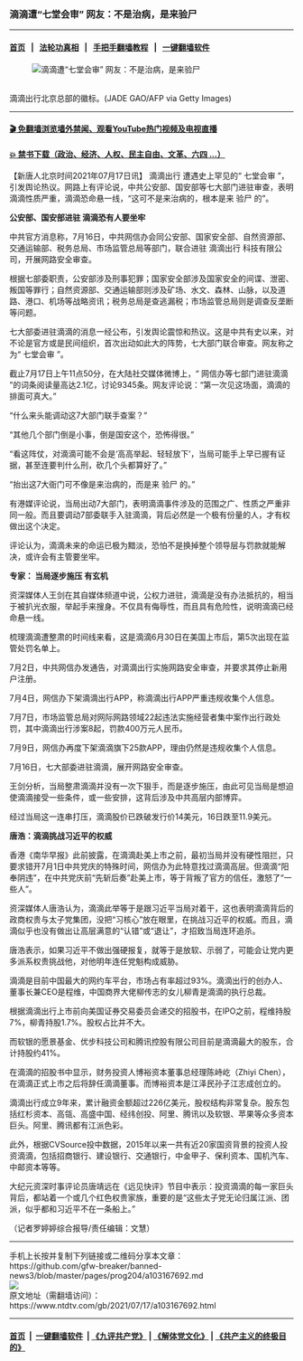 ### 滴滴遭“七堂会审” 网友：不是治病，是来验尸
------------------------

#### [首页](https://github.com/gfw-breaker/banned-news3/blob/master/README.md) &nbsp;&nbsp;|&nbsp;&nbsp; [法轮功真相](https://github.com/begood0513/basic/blob/master/README.md)  &nbsp;&nbsp;|&nbsp;&nbsp; [手把手翻墙教程](https://github.com/gfw-breaker/guides/wiki)  &nbsp;&nbsp;|&nbsp;&nbsp; [一键翻墙软件](https://github.com/gfw-breaker/nogfw/blob/master/README.md)  



<div><div class="featured_image">
 <figure>
  <img alt="滴滴遭“七堂会审” 网友：不是治病，是来验尸" src="https://i.ntdtv.com/assets/uploads/2021/07/GettyImages-1233762967-2-800x450.jpg"/>
 </figure><br/>
 <span class="caption">
  滴滴出行北京总部的徽标。(JADE GAO/AFP via Getty Images)
 </span>
</div>
</div><hr/>

#### [ 🎬  免翻墙浏览墙外禁闻、观看YouTube热门视频及电视直播](https://github.com/gfw-breaker/HelloWorld)

#### [ 💥  禁书下载（政治、经济、人权、民主自由、文革、六四 ...）](https://github.com/gfw-breaker/books/blob/master/README.md)

<div><div class="post_content" itemprop="articleBody">
 <p>
  【新唐人北京时间2021年07月17日讯】
  <ok href="https://www.ntdtv.com/gb/滴滴出行.htm">
   滴滴出行
  </ok>
  遭遇史上罕见的“
  <ok href="https://www.ntdtv.com/gb/七堂会审.htm">
   七堂会审
  </ok>
  ”，引发舆论热议。网路上有评论说，中共公安部、国安部等七大部门进驻审查，表明滴滴性质严重，滴滴恐命悬一线，“这可不是来治病的，根本是来
  <ok href="https://www.ntdtv.com/gb/验尸.htm">
   验尸
  </ok>
  的”。
 </p>
 <p>
  <strong>
   公安部、国安部进驻 滴滴恐有人要坐牢
  </strong>
 </p>
 <p>
  中共官方消息称，7月16日，中共网信办会同公安部、国家安全部、自然资源部、交通运输部、税务总局、市场监管总局等部门，联合进驻
  <ok href="https://www.ntdtv.com/gb/滴滴出行.htm">
   滴滴出行
  </ok>
  科技有限公司，开展网路安全审查。
 </p>
 <p>
  根据七部委职责，公安部涉及刑事犯罪；国家安全部涉及国家安全的间谍、泄密、叛国等罪行；自然资源部、交通运输部则涉及矿场、水文、森林、山脉，以及道路、港口、机场等战略资讯；税务总局是查逃漏税；市场监管总局则是调查反垄断等问题。
 </p>
 <p>
  七大部委进驻滴滴的消息一经公布，引发舆论震惊和热议。这是中共有史以来，对不论是官方或是民间组织，首次出动如此大的阵势，七大部门联合审查。网友称之为“
  <ok href="https://www.ntdtv.com/gb/七堂会审.htm">
   七堂会审
  </ok>
  ”。
 </p>
 <p>
  截止7月17日上午11点50分，在大陆社交媒体微博上，“
  <ok href="https://www.ntdtv.com/gb/网信办等七部门进驻滴滴.htm">
   网信办等七部门进驻滴滴
  </ok>
  ”的词条阅读量高达2.1亿，讨论9345条。网友评论说：“第一次见这场面，滴滴的排面可真大。”
 </p>
 <p>
  “什么来头能调动这7大部门联手查案？”
 </p>
 <p>
  “其他几个部门倒是小事，倒是国安这个，恐怖得很。”
 </p>
 <p>
  “看这阵仗，对滴滴可能不会是‘高高举起、轻轻放下’，当局可能手上早已握有证据，甚至连要判什么刑，砍几个头都算好了。”
 </p>
 <p>
  “抬出这7大衙门可不像是来治病的，而是来
  <ok href="https://www.ntdtv.com/gb/验尸.htm">
   验尸
  </ok>
  的。”
 </p>
 <p>
  有港媒评论说，当局出动7大部门，表明滴滴事件涉及的范围之广、性质之严重非同一般。而且要调动7部委联手入驻滴滴，背后必然是一个极有份量的人，才有权做出这个决定。
 </p>
 <p>
  评论认为，滴滴未来的命运已极为黯淡，恐怕不是换掉整个领导层与罚款就能解决，或许会有主管要坐牢。
 </p>
 <p>
  <strong>
   专家：
   <ok href="https://www.ntdtv.com/gb/当局逐步施压.htm">
    当局逐步施压
   </ok>
   有玄机
  </strong>
 </p>
 <p>
  资深媒体人王剑在其自媒体频道中说，公权力进驻，滴滴是没有办法抵抗的，相当于被扒光衣服，举起手来搜身。不仅具有侮辱性，而且具有危险性，说明滴滴已经命悬一线。
 </p>
 <p>
  梳理滴滴遭整肃的时间线来看，这是滴滴6月30日在美国上市后，第5次出现在监管处罚名单上。
 </p>
 <p>
  7月2日，中共网信办发通告，对滴滴出行实施网路安全审查，并要求其停止新用户注册。
 </p>
 <p>
  7月4日，网信办下架滴滴出行APP，称滴滴出行APP严重违规收集个人信息。
 </p>
 <p>
  7月7日，市场监管总局对网际网路领域22起违法实施经营者集中案作出行政处罚，其中滴滴出行涉案8起，罚款400万元人民币。
 </p>
 <p>
  7月9日，网信办再度下架滴滴旗下25款APP，理由仍然是违规收集个人信息。
 </p>
 <p>
  7月16日，七大部委进驻滴滴，展开网路安全审查。
 </p>
 <p>
  王剑分析，当局整肃滴滴并没有一次下狠手，而是逐步施压，由此可见当局是想迫使滴滴接受一些条件，或一些安排，这背后涉及中共高层内部博弈。
 </p>
 <p>
  经过当局这一连串打压，滴滴股价已跌破发行价14美元，16日跌至11.9美元。
 </p>
 <p>
  <strong>
   唐浩：滴滴挑战习近平的权威
  </strong>
 </p>
 <p>
  香港《南华早报》此前披露，在滴滴赴美上市之前，最初当局并没有硬性阻拦，只要求错开7月1日中共党庆的特殊时间，网信办为此特意找过滴滴高层。但滴滴“阳奉阴违”，在中共党庆前“先斩后奏”赴美上市，等于背叛了官方的信任，激怒了“一些人”。
 </p>
 <p>
  资深媒体人唐浩认为，滴滴此举等于是跟习近平当局对着干，这也表明滴滴背后的政商权贵与太子党集团，没把“习核心”放在眼里，在挑战习近平的权威。而且，滴滴似乎也没有做出让高层满意的“认错”或“退让”，才招致当局连环追杀。
 </p>
 <p>
  唐浩表示，如果习近平不做出强硬报复，就等于是放软、示弱了，可能会让党内更多派系权贵挑战他，对他明年连任党魁构成威胁。
 </p>
 <p>
  滴滴是目前中国最大的网约车平台，市场占有率超过93%。滴滴出行的创办人、董事长兼CEO是程维，中国商界大佬柳传志的女儿柳青是滴滴的执行总裁。
 </p>
 <p>
  根据滴滴出行上市前向美国证券交易委员会递交的招股书，在IPO之前，程维持股7%，柳青持股1.7%。股权占比并不大。
 </p>
 <p>
  而软银的愿景基金、优步科技公司和腾讯控股有限公司目前是滴滴最大的股东，合计持股约41%。
 </p>
 <p>
  在滴滴的招股书中显示，财务投资人博裕资本董事总经理陈峙屹（Zhiyi Chen），在滴滴正式上市之后将辞任滴滴董事。而博裕资本是江泽民孙子江志成创立的。
 </p>
 <p>
  滴滴出行成立9年来，累计融资金额超过226亿美元，股权结构非常复杂。股东包括红杉资本、高瓴、高盛中国、经纬创投、阿里、腾讯以及软银、苹果等众多资本巨头。阿里、腾讯都有江派色彩。
 </p>
 <p>
  此外，根据CVSource投中数据，2015年以来一共有近20家国资背景的投资人投资滴滴，包括招商银行、建设银行、交通银行，中金甲子、保利资本、国机汽车、中邮资本等等。
 </p>
 <p>
  大纪元资深时事评论员唐靖远在《远见快评》节目中表示：投资滴滴的每一家巨头背后，都站着一个或几个红色权贵家族，重要的是“这些太子党无论归属江派、团派，似乎都和习近平不在一条船上。”
 </p>
 <p>
  （记者罗婷婷综合报导/责任编辑：文慧）
 </p>
 <div class="single_ad">
 </div>
</div>
</div>
<hr/>
手机上长按并复制下列链接或二维码分享本文章：<br/>
https://github.com/gfw-breaker/banned-news3/blob/master/pages/prog204/a103167692.md <br/>
<a href='https://github.com/gfw-breaker/banned-news3/blob/master/pages/prog204/a103167692.md'><img src='https://github.com/gfw-breaker/banned-news3/blob/master/pages/prog204/a103167692.md.png'/></a> <br/>
原文地址（需翻墙访问）：https://www.ntdtv.com/gb/2021/07/17/a103167692.html


------------------------
#### [首页](https://github.com/gfw-breaker/banned-news3/blob/master/README.md) &nbsp;|&nbsp; [一键翻墙软件](https://github.com/gfw-breaker/nogfw/blob/master/README.md) &nbsp;| [《九评共产党》](https://github.com/gfw-breaker/9ping.md/blob/master/README.md#九评之一评共产党是什么) | [《解体党文化》](https://github.com/gfw-breaker/jtdwh.md/blob/master/README.md) | [《共产主义的终极目的》](https://github.com/gfw-breaker/gczydzjmd.md/blob/master/README.md)


<img src='http://gfw-breaker.win/banned-news3/pages/prog204/a103167692.md' width='0px' height='0px'/>